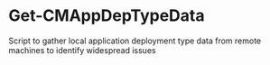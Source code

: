 # Get-CMAppDepTypeData
Script to gather local application deployment type data from remote machines to identify widespread issues

